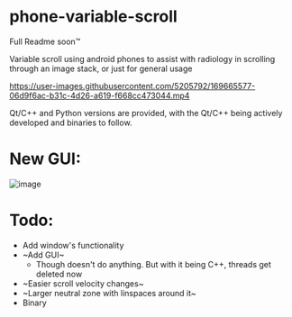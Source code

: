 # phone-variable-scroll

Full Readme soon™

Variable scroll using android phones to assist with radiology in scrolling through an image stack, or just for general usage


https://user-images.githubusercontent.com/5205792/169665577-06d9f6ac-b31c-4d26-a619-f668cc473044.mp4

Qt/C++ and Python versions are provided, with the Qt/C++ being actively developed and binaries to follow.

# New GUI:

![image](https://user-images.githubusercontent.com/5205792/174466936-4274de73-85a1-4f40-9663-e84826df0817.png)


# Todo:

* Add window's functionality
* ~Add GUI~
   * Though doesn't do anything. But with it being C++, threads get deleted now
* ~Easier scroll velocity changes~
* ~Larger neutral zone with linspaces around it~
* Binary
